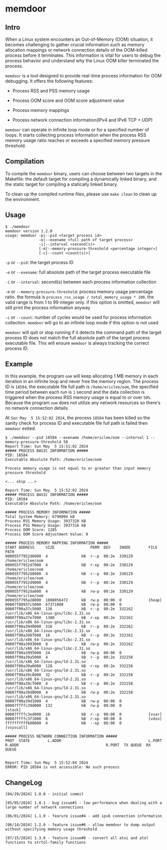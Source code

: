 # memdoor

## Intro

When a Linux system encounters an Out-of-Memory (OOM) situation, it becomes challenging to gather crucial information such as memory allocation mappings or network connection details of the OOM-killed process before it terminates. This information is vital for users to debug the process behavior and understand why the Linux OOM killer terminated the process.

`memdoor` is a tool designed to provide real-time process information for OOM debugging. It offers the following features:

* Process RSS and PSS memory usage

* Process OOM score and OOM score adjustment value

* Process memory mappings

* Process network connection information(IPv4 and IPv6 TCP + UDP)

`memdoor` can operate in infinite loop mode or for a specified number of loops. It starts collecting process information when the process RSS memory usage ratio reaches or exceeds a specified memory pressure threshold.

## Compilation

To compile the `memdoor` binary, users can choose between two targets in the Makefile: the default target for compiling a dynamically linked binary, and the static target for compiling a statically linked binary.

To clean up the compiled runtime files, please use `make clean` to clean up the environment.

## Usage

```
$ ./memdoor 
memdoor version 1.2.0
usage: memdoor -p|--pid <target process id>
               -e|--exename <full path of target process>
               -i|--interval <second(s)>
               [-m|--memory-pressure-threshold <percentage integer>]
               [-c|--count <count(s)>]
```

`-p` or `--pid`: the target process ID

`-e` or `--exename`: full absolute path of the target process executable file

`-i` or `--interval`: second(s) between each process information collection

`-m` or `--memory-pressure-threshold`: process memory usage percentage ratio. the formula is `process_rss_usage / total_memory_usage * 100`. the valid range is from 1 to 99 integer only. if this option is omitted, `memdoor` will still print the process information anyway

`-c` or `--count`: number of cycles would be used for process information collection. `memdoor` will go to an infinite loop mode if this option is not used

`memdoor` will quit or stop running if it detects the command path of the target process ID does not match the full absolute path of the target process executable file. This will ensure `memdoor` is always tracking the correct process ID.

## Example

In this example, the program `oom` will keep allocating 1 MB memory in each iteration in an infinite loop and never free the memory region. The process ID is `18584`, the executable file full path is `/home/ericlee/oom`, the specified time period between each run is `1` second and the data collection is triggered when the process RSS memory usage is equal to or over `50%`. Because the program `oom` does not utilize any network resources so there's no network connection details.

At `Sun May  5 15:52:02 2024`, the process `18584` has been killed so the sanity check for process ID and executable file full path is failed then `memdoor` exited.

```
$ ./memdoor --pid 18584 --exename /home/ericlee/oom --interval 1 --memory-pressure-threshold 50
Report Time: Sun May  5 15:51:02 2024
##### PROCESS BASIC INFORMATION #####
PID: 18584
Executable Absolute Path: /home/ericlee/oom

Process memory usage is not equal to or greater than input memory pressure threshold

<... skip ...>

Report Time: Sun May  5 15:52:02 2024
##### PROCESS BASIC INFORMATION #####
PID: 18584
Executable Absolute Path: /home/ericlee/oom

##### PROCESS MEMORY INFORMATION #####
Total System Memory: 6790004 kB
Process RSS Memory Usage: 3937320 kB
Process PSS Memory Usage: 3937316 kB
Process OOM Score: 1285
Process OOM Score Adjustment Value: 0

##### PROCESS MEMORY MAPPING INFORMATION #####
START ADDRESS     SIZE                PERM  DEV    INODE        FILE PATH
000055f7952d6000  4               kB  r--p  00:2e  330129       /home/ericlee/oom
000055f7952d7000  4               kB  r-xp  00:2e  330129       /home/ericlee/oom
000055f7952d8000  4               kB  r--p  00:2e  330129       /home/ericlee/oom
000055f7952d9000  4               kB  r--p  00:2e  330129       /home/ericlee/oom
000055f7952da000  4               kB  rw-p  00:2e  330129       /home/ericlee/oom
000055f795a28000  1008056472      kB  rw-p  00:00  0            [heap]
00007f80937c5000  67371008        kB  rw-p  00:00  0            
00007f90a37c5000  136             kB  r--p  00:2e  332162       /usr/lib/x86_64-linux-gnu/libc-2.31.so
00007f90a37e7000  1380            kB  r-xp  00:2e  332162       /usr/lib/x86_64-linux-gnu/libc-2.31.so
00007f90a3940000  316             kB  r--p  00:2e  332162       /usr/lib/x86_64-linux-gnu/libc-2.31.so
00007f90a398f000  16              kB  r--p  00:2e  332162       /usr/lib/x86_64-linux-gnu/libc-2.31.so
00007f90a3993000  8               kB  rw-p  00:2e  332162       /usr/lib/x86_64-linux-gnu/libc-2.31.so
00007f90a3995000  24              kB  rw-p  00:00  0            
00007f90a39a5000  4               kB  r--p  00:2e  332158       /usr/lib/x86_64-linux-gnu/ld-2.31.so
00007f90a39a6000  128             kB  r-xp  00:2e  332158       /usr/lib/x86_64-linux-gnu/ld-2.31.so
00007f90a39c6000  32              kB  r--p  00:2e  332158       /usr/lib/x86_64-linux-gnu/ld-2.31.so
00007f90a39cf000  4               kB  r--p  00:2e  332158       /usr/lib/x86_64-linux-gnu/ld-2.31.so
00007f90a39d0000  4               kB  rw-p  00:2e  332158       /usr/lib/x86_64-linux-gnu/ld-2.31.so
00007f90a39d1000  4               kB  rw-p  00:00  0            
00007ffffc39d000  132             kB  rw-p  00:00  0            [stack]
00007ffffc3ed000  16              kB  r--p  00:00  0            [vvar]
00007ffffc3f1000  8               kB  r-xp  00:00  0            [vdso]
ffffffffff600000  4               kB  --xp  00:00  0            [vsyscall]

##### PROCESS NETWORK CONNECTION INFORMATION #####
PROT  STATE        L.ADDR                                       L.PORT  R.ADDR                                       R.PORT  TX QUEUE  RX QUEUE  


Report Time: Sun May  5 15:52:04 2024
ERROR: PID 18584 is not accessible: No such process
```

## ChangeLog

```
[04/29/2024] 1.0.0 - initial commit

[05/05/2024] 1.0.1 - bug issue#1 - low performance when dealing with a large number of network connections

[06/01/2024] 1.1.0 - fearure issue#4 - add ipv6 connection information

[06/14/2024] 1.2.0 - feature issue#6 - allow memdoor to dump output without specifying memory usage threshold

[07/15/2024] 1.3.0 - feature issue#8 - convert all atoi and atol functions to strtol-family functions
```
